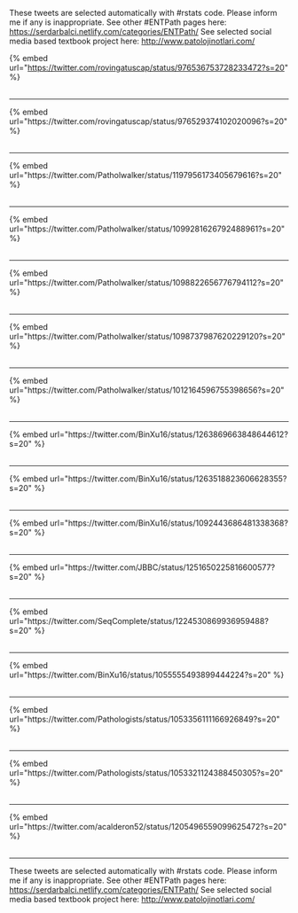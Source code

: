 

These tweets are selected automatically with #rstats code. Please inform me if any is inappropriate.
See other #ENTPath pages here: https://serdarbalci.netlify.com/categories/ENTPath/ 
See selected social media based textbook project here: http://www.patolojinotlari.com/

{% embed url="https://twitter.com/rovingatuscap/status/976536753728233472?s=20" %}<br>
<br>
<hr>
{% embed url="https://twitter.com/rovingatuscap/status/976529374102020096?s=20" %}<br>
<br>
<hr>
{% embed url="https://twitter.com/Patholwalker/status/1197956173405679616?s=20" %}<br>
<br>
<hr>
{% embed url="https://twitter.com/Patholwalker/status/1099281626792488961?s=20" %}<br>
<br>
<hr>
{% embed url="https://twitter.com/Patholwalker/status/1098822656776794112?s=20" %}<br>
<br>
<hr>
{% embed url="https://twitter.com/Patholwalker/status/1098737987620229120?s=20" %}<br>
<br>
<hr>
{% embed url="https://twitter.com/Patholwalker/status/1012164596755398656?s=20" %}<br>
<br>
<hr>
{% embed url="https://twitter.com/BinXu16/status/1263869663848644612?s=20" %}<br>
<br>
<hr>
{% embed url="https://twitter.com/BinXu16/status/1263518823606628355?s=20" %}<br>
<br>
<hr>
{% embed url="https://twitter.com/BinXu16/status/1092443686481338368?s=20" %}<br>
<br>
<hr>
{% embed url="https://twitter.com/JBBC/status/1251650225816600577?s=20" %}<br>
<br>
<hr>
{% embed url="https://twitter.com/SeqComplete/status/1224530869936959488?s=20" %}<br>
<br>
<hr>
{% embed url="https://twitter.com/BinXu16/status/1055555493899444224?s=20" %}<br>
<br>
<hr>
{% embed url="https://twitter.com/Pathologists/status/1053356111166926849?s=20" %}<br>
<br>
<hr>
{% embed url="https://twitter.com/Pathologists/status/1053321124388450305?s=20" %}<br>
<br>
<hr>
{% embed url="https://twitter.com/acalderon52/status/1205496559099625472?s=20" %}<br>
<br>
<hr>


These tweets are selected automatically with #rstats code. Please inform me if any is inappropriate.
See other #ENTPath pages here: https://serdarbalci.netlify.com/categories/ENTPath/ 
See selected social media based textbook project here: http://www.patolojinotlari.com/
